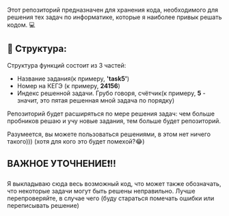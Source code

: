 Этот репозиторий предназначен для хранения кода, необходимого для решения тех задач по информатике, которые я наиболее привык решать кодом. 💻

## 🧠 Структура:
Структура функций состоит из 3 частей:
- Название задания(к примеру, **'task5'**)
- Номер на КЕГЭ (к примеру, **24156**)
- Индекс решенной задачи. Грубо говоря, счётчик(к примеру, **5** - значит, это пятая решенная мной задача по порядку)

Репозиторий будет расширяться по мере решения задач: чем больше пробников решаю и учу новые задания, тем больше будет репозиторий.

Разумеется, вы можете пользоваться решениями, в этом нет ничего такого))) (хотя для кого это будет помехой?😂) 

## ВАЖНОЕ УТОЧНЕНИЕ❗️‼️
Я выкладываю сюда весь возможный код, что может также обозначать, что некоторые задачи могут быть решены неправильно. Лучше перепроверяйте, в случае чего (буду стараться помечать ошибки или переписывать решение)